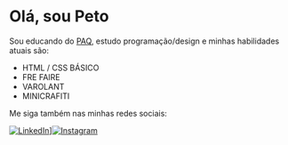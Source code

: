 # Olá, sou Peto

Sou educando do [PAQ](http://prototipandoaquebrada.org/), estudo programação/design e minhas habilidades atuais são:

- HTML / CSS BÁSICO 
- FRE FAIRE 
- VAROLANT
- MINICRAFITI

Me siga também nas minhas redes sociais:
  
[![LinkedIn](https://img.shields.io/badge/LinkedIn-0077B5?style=for-the-badge&logo=linkedin&logoColor=white)](https://www.linkedin.com/in/matheus-henrique-2911a622b/)][![Instagram](png-transparent-graphy-instagram-android-instagram-text-trademark-photography.png)](https://www.instagram.com/matthzx._/)